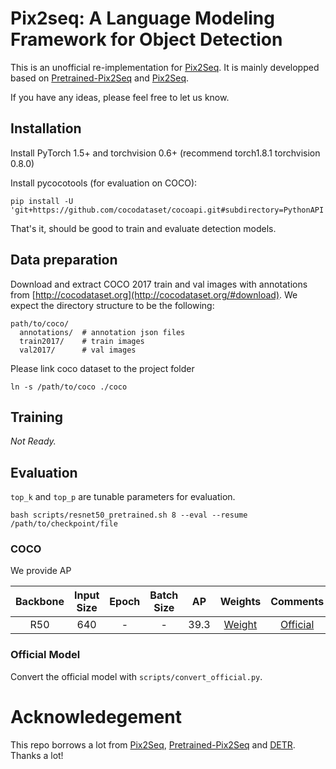 # Pix2seq: A Language Modeling Framework for Object Detection
This is an unofficial re-implementation for [Pix2Seq](https://arxiv.org/abs/2109.10852v1). It is mainly developped based on [Pretrained-Pix2Seq](https://github.com/gaopengcuhk/Pretrained-Pix2Seq) and [Pix2Seq](https://github.com/google-research/pix2seq).

If you have any ideas, please feel free to let us know.


## Installation

Install PyTorch 1.5+ and torchvision 0.6+ (recommend torch1.8.1 torchvision 0.8.0)

Install pycocotools (for evaluation on COCO):

```
pip install -U 'git+https://github.com/cocodataset/cocoapi.git#subdirectory=PythonAPI'
```

That's it, should be good to train and evaluate detection models.

## Data preparation

Download and extract COCO 2017 train and val images with annotations from
[http://cocodataset.org](http://cocodataset.org/#download).
We expect the directory structure to be the following:
```
path/to/coco/
  annotations/  # annotation json files
  train2017/    # train images
  val2017/      # val images
```

Please link coco dataset to the project folder
```
ln -s /path/to/coco ./coco 
```

## Training

*Not Ready.*

## Evaluation
`top_k` and `top_p` are tunable parameters for evaluation.

```
bash scripts/resnet50_pretrained.sh 8 --eval --resume /path/to/checkpoint/file
```

### COCO 

We provide AP

| Backbone       | Input Size | Epoch | Batch Size | AP   | Weights | Comments  |
| :------------: | :---------:| :----:| :---------:| :---:| :-----: | :-------: |
| R50            | 640        | -     | -          | 39.3 | [Weight](https://drive.google.com/file/d/1ykR5QMVrW0yGSmrs9cpWI5LrxXECX0Ox/view?usp=sharing) | [Official](https://console.cloud.google.com/storage/browser/pix2seq/coco_det_finetune/resnet_640x640) |

### Official Model

Convert the official model with `scripts/convert_official.py`.

# Acknowledegement

This repo borrows a lot from [Pix2Seq](https://github.com/google-research/pix2seq), [Pretrained-Pix2Seq](https://github.com/gaopengcuhk/Pretrained-Pix2Seq) and [DETR](https://github.com/facebookresearch/detr). Thanks a lot!
